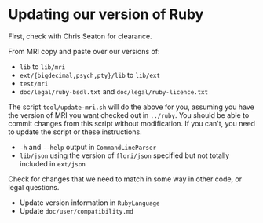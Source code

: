 # Updating our version of Ruby

First, check with Chris Seaton for clearance.

From MRI copy and paste over our versions of:

* `lib` to `lib/mri`
* `ext/{bigdecimal,psych,pty}/lib` to `lib/ext`
* `test/mri`
* `doc/legal/ruby-bsdl.txt` and `doc/legal/ruby-licence.txt`

The script `tool/update-mri.sh` will do the above for you, assuming you have the
version of MRI you want checked out in `../ruby`. You should be able to commit
changes from this script without modification. If you can't, you need to update
the script or these instructions.

* `-h` and `--help` output in `CommandLineParser`
* `lib/json` using the version of `flori/json` specified but not totally included in `ext/json`

Check for changes that we need to match in some way in other code, or legal
questions.

* Update version information in `RubyLanguage`
* Update `doc/user/compatibility.md`
